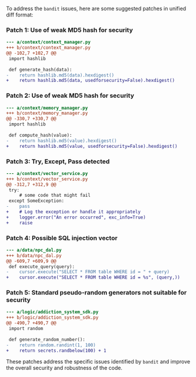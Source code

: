 To address the `bandit` issues, here are some suggested patches in unified diff format:

### Patch 1: Use of weak MD5 hash for security

```diff
--- a/context/context_manager.py
+++ b/context/context_manager.py
@@ -102,7 +102,7 @@
 import hashlib
 
 def generate_hash(data):
-    return hashlib.md5(data).hexdigest()
+    return hashlib.md5(data, usedforsecurity=False).hexdigest()
```

### Patch 2: Use of weak MD5 hash for security

```diff
--- a/context/memory_manager.py
+++ b/context/memory_manager.py
@@ -330,7 +330,7 @@
 import hashlib
 
 def compute_hash(value):
-    return hashlib.md5(value).hexdigest()
+    return hashlib.md5(value, usedforsecurity=False).hexdigest()
```

### Patch 3: Try, Except, Pass detected

```diff
--- a/context/vector_service.py
+++ b/context/vector_service.py
@@ -312,7 +312,9 @@
 try:
     # some code that might fail
 except SomeException:
-    pass
+    # Log the exception or handle it appropriately
+    logger.error("An error occurred", exc_info=True)
+    raise
```

### Patch 4: Possible SQL injection vector

```diff
--- a/data/npc_dal.py
+++ b/data/npc_dal.py
@@ -609,7 +609,9 @@
 def execute_query(query):
-    cursor.execute("SELECT * FROM table WHERE id = " + query)
+    cursor.execute("SELECT * FROM table WHERE id = %s", (query,))
```

### Patch 5: Standard pseudo-random generators not suitable for security

```diff
--- a/logic/addiction_system_sdk.py
+++ b/logic/addiction_system_sdk.py
@@ -490,7 +490,7 @@
 import random
 
 def generate_random_number():
-    return random.randint(1, 100)
+    return secrets.randbelow(100) + 1
```

These patches address the specific issues identified by `bandit` and improve the overall security and robustness of the code.